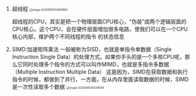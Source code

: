 1. 超线程
   	<img src="/Users/wangfusheng/Library/Application Support/typora-user-images/image-20200910134559902.png" alt="image-20200910134559902" style="zoom:50%;" />

   ​          超线程的CPU，其实是把一个物理层面CPU核心，“伪装”成两个逻辑层面的CPU核心。这个CPU，会在硬件层面增加很多电路，使我们可以在一个CPU核心内部，维护两个不同线程的指令 的状态信息

2. SIMD:加速矩阵乘法
           一般被称为SISD，也就是单指令单数据（Single Instruction Single Data）的处理方式。如果你手头的是一个多核CPU呢，那么它同时处理多个指令的方式可以叫作MIMD，也就是多指令多数据（Multiple Instruction Multiple Data）
            这是因为，SIMD在获取数据和执行指令的时候，都做到了并行，一方面，在从内存里面读取数据的时候，SIMD是一次性读取多个数据
   <img src="/Users/wangfusheng/Library/Application Support/typora-user-images/image-20200910141249045.png" alt="image-20200910141249045" style="zoom:50%;" />

​                   